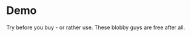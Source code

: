 # Demo

Try before you buy - or rather use. These blobby guys are free after all.

<table>
  <tbody id="data">
    <!-- Data will be put in here-->
  </tbody>
</table>

<script src="tarball.js"></script>
<script>
  const fetchSampleBlob = () =>
    fetch("https://cors-anywhere.herokuapp.com/https://github.com/mutant-remix/mutant-remix/releases/download/v54/mtnt_v54_short_svg.tar.gz", { headers: { "X-Requested-With": "https://github.com" } });

  const fetchStreamToDecompressionStream = (response) =>
    response.body.pipeThrough(new DecompressionStream("gzip"));

  const decompressionStreamToBlob = (decompressedStream) => new Response(decompressedStream).blob();

  const blobToDir = (blob) => new tarball.TarReader().readFile(blob);

  const renderDataInList = (data) => {
    const tbody = document.getElementById('data');

    data.forEach(item => {
      if (item.type === 'directory') {
        // If it's a directory item, create a heading
        const heading = document.createElement('h2');
        heading.textContent = item.name;
        tbody.appendChild(heading);
      } else {
        // If it's a file item, create a list item and extract the file name
        const listItem = document.createElement('li');
        const fileName = item.name.split('/').pop();
        listItem.textContent = fileName;
        tbody.appendChild(listItem);
      }
    });
  };

  fetchSampleBlob()
    .then(fetchStreamToDecompressionStream)
    .then(decompressionStreamToBlob)
    .then(blobToDir)
     .then(data => {
    console.log("Data received:", data);
    renderDataInList(data);
  })
    .catch(error => console.error(error));
</script>

